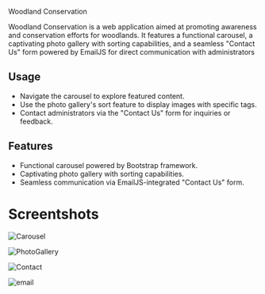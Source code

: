 Woodland Conservation

Woodland Conservation is a web application aimed at promoting awareness and conservation efforts for woodlands. It features a functional carousel, a captivating photo gallery with sorting capabilities, and a seamless "Contact Us" form powered by EmailJS for direct communication with administrators

## Usage
- Navigate the carousel to explore featured content.
- Use the photo gallery's sort feature to display images with specific tags.
- Contact administrators via the "Contact Us" form for inquiries or feedback.

## Features

- Functional carousel powered by Bootstrap framework.
- Captivating photo gallery with sorting capabilities.
- Seamless communication via EmailJS-integrated "Contact Us" form.
  
# Screentshots
![Carousel](https://github.com/bencsci/WoodlandConservation/assets/127059162/99df5c19-dd61-44dc-986c-ea714d64144e)

![PhotoGallery](https://github.com/bencsci/WoodlandConservation/assets/127059162/0796d0fd-6ff1-4b9f-95ea-4fc3d1ba3c71)

![Contact](https://github.com/bencsci/WoodlandConservation/assets/127059162/b4306ac4-4a74-4c1a-96a1-3663b48e7815)

![email](https://github.com/bencsci/WoodlandConservation/assets/127059162/59dad271-0ad3-4e3d-bc4d-76154c7b099e)
